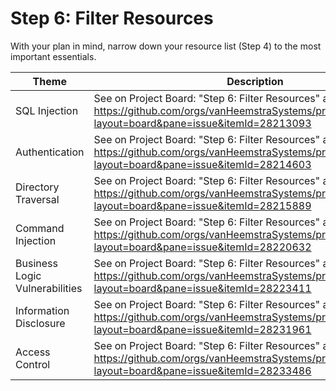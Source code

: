 # Step 6: Filter Resources

With your plan in mind, narrow down your resource list (Step 4) to the most important essentials.

| Theme | Description |
| --- | --- |
| SQL Injection | See on Project Board: "Step 6: Filter Resources" at https://github.com/orgs/vanHeemstraSystems/projects/18/views/1?layout=board&pane=issue&itemId=28213093 |
| Authentication | See on Project Board: "Step 6: Filter Resources" at https://github.com/orgs/vanHeemstraSystems/projects/19/views/1?layout=board&pane=issue&itemId=28214603 |
| Directory Traversal | See on Project Board: "Step 6: Filter Resources" at https://github.com/orgs/vanHeemstraSystems/projects/20/views/1?layout=board&pane=issue&itemId=28215889 |
| Command Injection | See on Project Board: "Step 6: Filter Resources" at https://github.com/orgs/vanHeemstraSystems/projects/21/views/1?layout=board&pane=issue&itemId=28220632 |
| Business Logic Vulnerabilities | See on Project Board: "Step 6: Filter Resources" at https://github.com/orgs/vanHeemstraSystems/projects/22/views/1?layout=board&pane=issue&itemId=28223411 |
| Information Disclosure | See on Project Board: "Step 6: Filter Resources" at https://github.com/orgs/vanHeemstraSystems/projects/23/views/1?layout=board&pane=issue&itemId=28231961 |
| Access Control | See on Project Board: "Step 6: Filter Resources" at https://github.com/orgs/vanHeemstraSystems/projects/24/views/1?layout=board&pane=issue&itemId=28233486 |
